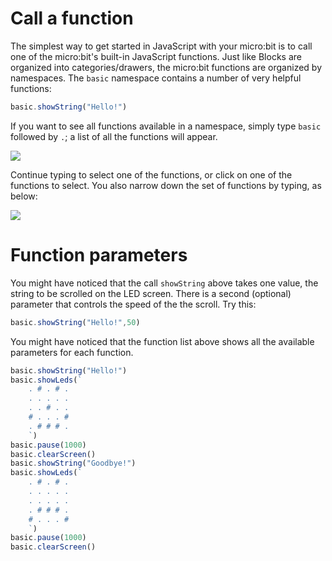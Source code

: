# Call a function

The simplest way to get started in JavaScript with your micro:bit is to
call one of the micro:bit's built-in JavaScript functions. Just like Blocks
are organized into categories/drawers, the micro:bit functions are organized by
namespaces.  The `basic` namespace contains a number of very helpful
functions:

```typescript
basic.showString("Hello!")
```

If you want to see all functions available in a namespace, simply type `basic`
followed by `.`; a list of all the functions will appear. 

![](/static/mb/js/basicFun.png)

Continue typing to select one of the functions, or click on one of the functions
to select. You also narrow down the set of functions by typing, as below:

![](/static/mb/js/basicIntell.png)

# Function parameters

You might have noticed that the call `showString` above takes one value, 
the string to be scrolled on the LED screen. There is a second (optional)
parameter that controls the speed of the the scroll. Try this:

```typescript
basic.showString("Hello!",50)
```

You might have noticed that the function list above shows all
the available parameters for each function. 


```typescript
basic.showString("Hello!")
basic.showLeds(`
    . # . # .
    . . . . .
    . . # . .
    # . . . #
    . # # # .
    `)
basic.pause(1000)
basic.clearScreen()
basic.showString("Goodbye!")
basic.showLeds(`
    . # . # .
    . . . . .
    . . . . .
    . # # # .
    # . . . #
    `)
basic.pause(1000)
basic.clearScreen()
```